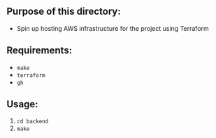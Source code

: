 
## Purpose of this directory:
 - Spin up hosting AWS infrastructure for the project using Terraform

## Requirements:
 - `make`
 - `terraform`
 - `gh`

## Usage:
1. `cd backend`  
2. `make`